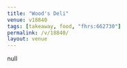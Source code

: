 ```yaml
---
title: "Wood's Deli"
venue: v18840
tags: [takeaway, food, "fhrs:662730"]
permalink: /v/18840/
layout: venue
---
```

null